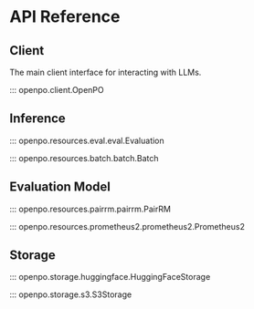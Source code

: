 # API Reference

## Client

The main client interface for interacting with LLMs.

::: openpo.client.OpenPO


## Inference
::: openpo.resources.eval.eval.Evaluation

::: openpo.resources.batch.batch.Batch

## Evaluation Model
::: openpo.resources.pairrm.pairrm.PairRM

::: openpo.resources.prometheus2.prometheus2.Prometheus2

## Storage

::: openpo.storage.huggingface.HuggingFaceStorage

::: openpo.storage.s3.S3Storage

